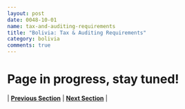 ```yaml
---
layout: post
date: 0048-10-01
name: tax-and-auditing-requirements
title: "Bolivia: Tax & Auditing Requirements"
category: bolivia
comments: true
---
```


# Page in progress, stay tuned!



| **[Previous Section]( https://neo-project.github.io/global-blockchain-compliance-hub//bolivia/bolivia-team-member-nationality-requirements.html)** | **[Next Section]( https://neo-project.github.io/global-blockchain-compliance-hub//bolivia/bolivia-governing-by-law.html)** |
